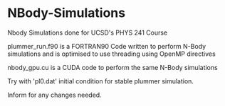 # NBody-Simulations
Nbody Simulations done for UCSD's PHYS 241 Course

plummer_run.f90 is a FORTRAN90 Code written to perform N-Body simulations and is optimised to use threading using OpenMP directives

nbody_gpu.cu is a CUDA code to perform the same N-Body simulations 

Try with 'pl0.dat' initial condition for stable plummer simulation.

Inform for any changes needed.
